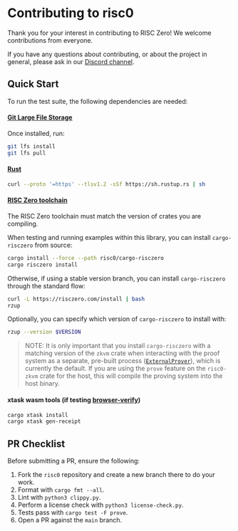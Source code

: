 # Contributing to risc0

Thank you for your interest in contributing to RISC Zero! We welcome contributions from everyone.

If you have any questions about contributing, or about the project in general, please ask in our [Discord channel](https://discord.gg/risczero).

## Quick Start

To run the test suite, the following dependencies are needed:

#### [Git Large File Storage](https://docs.github.com/en/repositories/working-with-files/managing-large-files/installing-git-large-file-storage)

Once installed, run:

```bash
git lfs install
git lfs pull
```

#### [Rust](https://www.rust-lang.org/tools/install)

```bash
curl --proto '=https' --tlsv1.2 -sSf https://sh.rustup.rs | sh
```

#### [RISC Zero toolchain](https://dev.risczero.com/api/zkvm/quickstart#1-install-the-risc-zero-toolchain)

The RISC Zero toolchain must match the version of crates you are compiling.

When testing and running examples within this library, you can install `cargo-risczero` from source:

```bash
cargo install --force --path risc0/cargo-risczero
cargo risczero install
```

Otherwise, if using a stable version branch, you can install `cargo-risczero` through the standard flow:

```bash
curl -L https://risczero.com/install | bash
rzup
```

Optionally, you can specify which version of `cargo-risczero` to install with:

```bash
rzup --version $VERSION
```

> NOTE: It is only important that you install `cargo-risczero` with a matching version of the `zkvm` crate when interacting with the proof system as a separate, pre-built process ([`ExternalProver`](https://docs.rs/risc0-zkvm/latest/risc0_zkvm/struct.ExternalProver.html)), which is currently the default. If you are using the `prove` feature on the `risc0-zkvm` crate for the host, this will compile the proving system into the host binary.

#### xtask wasm tools (if testing [browser-verify](./examples/browser-verify))

```bash
cargo xtask install
cargo xtask gen-receipt
```

## PR Checklist

Before submitting a PR, ensure the following:

1. Fork the `risc0` repository and create a new branch there to do your work.
2. Format with `cargo fmt --all`.
3. Lint with `python3 clippy.py`.
4. Perform a license check with `python3 license-check.py`.
5. Tests pass with `cargo test -F prove`.
6. Open a PR against the `main` branch.

